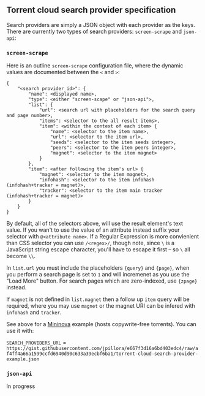 ## Torrent cloud search provider specification

Search providers are simply a JSON object with each provider as the keys. There are currently two types of search providers: `screen-scrape` and `json-api`:

### `screen-scrape`

Here is an outline `screen-scrape` configuration file, where the dynamic values are documented between the `<` and `>`:

```
{
	"<search provider id>": {
		"name": <displayed name>,
		"type": <either "screen-scape" or "json-api">,
		"list": {
			"url": <search url with placeholders for the search query and page number>,
			"items": <selector to the all result items>,
			"item": <within the context of each item> {
				"name": <selector to the item name>,
				"url": <selector to the item url>,
				"seeds": <selector to the item seeds integer>,
				"peers": <selector to the item peers integer>,
				"magnet": <selector to the item magnet>
			}
		},
		"item": <after following the item's url> {
			"magnet": <selector to the item magnet>,
			"infohash": <selector to the item infohash (infohash+tracker = magnet)>,
			"tracker": <selector to the item main tracker (infohash+tracker = magnet)>
		}
	}
}
```

By default, all of the selectors above, will use the result element's text value. If you wan't to use the value of an attribute instead suffix your selector with `@<attribute name>`. If a Regular Expression is more convienient than CSS selector you can use `/<regex>/`, though note, since `\` is a JavaScript string escape character, you'll have to escape it first – so `\` all become `\\`.

In `list.url` you must include the placeholders `{query}` and `{page}`, when you perform a search page is set to `1` and will incremenet as you use the "Load More" button. For search pages which are zero-indexed, use `{zpage}` instead.

If `magnet` is not defined in `list.magnet` then a follow up `item` query will be required, where you may use `magnet` or the magnet URI can be infered with `infohash` and `tracker`.

See above for a [Mininova](http://mininova.org) example (hosts copywrite-free torrents). You can use it with:

`SEARCH_PROVIDERS_URL` = `https://gist.githubusercontent.com/jpillora/e667f3d16a6bd403edc4/raw/af4ff4a66a1599ccfd6940d90c633a39ecbf6ba1/torrent-cloud-search-provider-example.json`

### `json-api`

In progress
